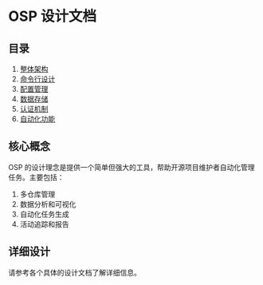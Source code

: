 # OSP 设计文档

## 目录

1. [整体架构](architecture.md)
2. [命令行设计](cli-design.md)
3. [配置管理](configuration.md)
4. [数据存储](storage.md)
5. [认证机制](authentication.md)
6. [自动化功能](automation.md)

## 核心概念

OSP 的设计理念是提供一个简单但强大的工具，帮助开源项目维护者自动化管理任务。主要包括：

1. 多仓库管理
2. 数据分析和可视化
3. 自动化任务生成
4. 活动追踪和报告

## 详细设计

请参考各个具体的设计文档了解详细信息。
